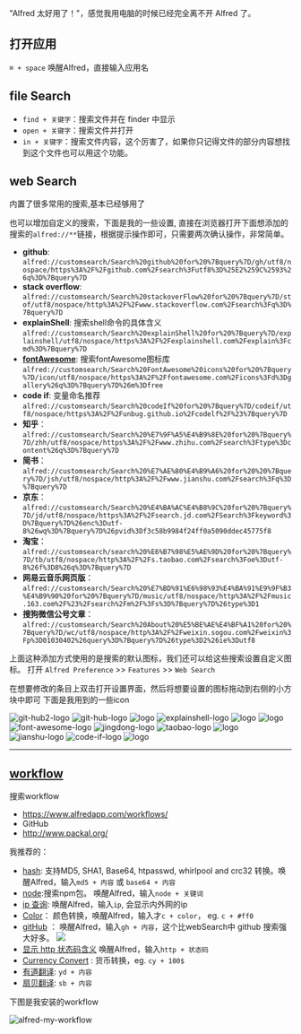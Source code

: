 "Alfred 太好用了！"，感觉我用电脑的时候已经完全离不开 Alfred 了。
## 打开应用
`⌘ + space` 唤醒Alfred，直接输入应用名

## file Search
 - `find + 关键字`：搜索文件并在 finder 中显示
 - `open + 关键字`：搜索文件并打开
 - `in + 关键字`：搜索文件内容，这个厉害了，如果你只记得文件的部分内容想找到这个文件也可以用这个功能。

## web Search
 内置了很多常用的搜索,基本已经够用了
 
 也可以增加自定义的搜索，下面是我的一些设置, 直接在浏览器打开下面想添加的搜索的`alfred://**`链接，根据提示操作即可，只需要两次确认操作，非常简单。   
- **github**: `alfred://customsearch/Search%20github%20for%20%7Bquery%7D/gh/utf8/nospace/https%3A%2F%2Fgithub.com%2Fsearch%3Futf8%3D%25E2%259C%2593%26q%3D%7Bquery%7D`
- **stack overflow**: `alfred://customsearch/Search%20stackoverFlow%20for%20%7Bquery%7D/stof/utf8/nospace/http%3A%2F%2Fwww.stackoverflow.com%2Fsearch%3Fq%3D%7Bquery%7D`
- **explainShell**: 搜索shell命令的具体含义
  `alfred://customsearch/Search%20explainShell%20for%20%7Bquery%7D/explainshell/utf8/nospace/https%3A%2F%2Fexplainshell.com%2Fexplain%3Fcmd%3D%7Bquery%7D`
- **[fontAwesome](https://fontawesome.com/)**: 搜索fontAwesome图标库
   `alfred://customsearch/Search%20FontAwesome%20icons%20for%20%7Bquery%7D/icon/utf8/nospace/https%3A%2F%2Ffontawesome.com%2Ficons%3Fd%3Dgallery%26q%3D%7Bquery%7D%26m%3Dfree`
- **code if**: 变量命名推荐
  `alfred://customsearch/Search%20codeIf%20for%20%7Bquery%7D/codeif/utf8/nospace/https%3A%2F%2Funbug.github.io%2Fcodelf%2F%23%7Bquery%7D`
- **知乎**： `alfred://customsearch/Search%20%E7%9F%A5%E4%B9%8E%20for%20%7Bquery%7D/zhh/utf8/nospace/https%3A%2F%2Fwww.zhihu.com%2Fsearch%3Ftype%3Dcontent%26q%3D%7Bquery%7D` 
- **简书**： `alfred://customsearch/Search%20%E7%AE%80%E4%B9%A6%20for%20%20%7Bquery%7D/jsh/utf8/nospace/http%3A%2F%2Fwww.jianshu.com%2Fsearch%3Fq%3D%7Bquery%7D`
- **京东**： `alfred://customsearch/Search%20%E4%BA%AC%E4%B8%9C%20for%20%7Bquery%7D/jd/utf8/nospace/https%3A%2F%2Fsearch.jd.com%2FSearch%3Fkeyword%3D%7Bquery%7D%26enc%3Dutf-8%26wq%3D%7Bquery%7D%26pvid%3Df3c58b9984f24ff0a5090ddec45775f8`
- **淘宝**： `alfred://customsearch/search%20%E6%B7%98%E5%AE%9D%20for%20%7Bquery%7D/tb/utf8/nospace/http%3A%2F%2Fs.taobao.com%2Fsearch%3Foe%3Dutf-8%26f%3D8%26q%3D%7Bquery%7D`
- **网易云音乐网页版**： `alfred://customsearch/Search%20%E7%BD%91%E6%98%93%E4%BA%91%E9%9F%B3%E4%B9%90%20for%20%7Bquery%7D/music/utf8/nospace/http%3A%2F%2Fmusic.163.com%2F%23%2Fsearch%2Fm%2F%3Fs%3D%7Bquery%7D%26type%3D1`
- **搜狗微信公号文章**： `alfred://customsearch/Search%20About%20%E5%BE%AE%E4%BF%A1%20for%20%7Bquery%7D/wc/utf8/nospace/http%3A%2F%2Fweixin.sogou.com%2Fweixin%3Fp%3D01030402%26query%3D%7Bquery%7D%26type%3D2%26ie%3Dutf8`

上面这种添加方式使用的是搜索的默认图标，我们还可以给这些搜索设置自定义图标。
打开 `Alfred Preference` >> `Features` >> `Web Search`

在想要修改的条目上双击打开设置界面，然后将想要设置的图标拖动到右侧的小方块中即可
下面是我用到的一些icon

 ![git-hub2-logo](images/alfred/logos-for-setting-alfred-web-search/git-hub2.png)
 ![git-hub-logo](images/alfred/logos-for-setting-alfred-web-search/git-hub.png )
 ![logo](images/alfred/logos-for-setting-alfred-web-search/github.png)
 ![explainshell-logo](images/alfred/logos-for-setting-alfred-web-search/explainshell.jpeg )
 ![logo](images/alfred/logos-for-setting-alfred-web-search/stackoverflow.png )
 ![logo](images/alfred/logos-for-setting-alfred-web-search/stackover.png)
 ![font-awesome-logo](images/alfred/logos-for-setting-alfred-web-search/font-awesome.png)
 ![jingdong-logo](images/alfred/logos-for-setting-alfred-web-search/jingdong.jpeg)
 ![taobao-logo](images/alfred/logos-for-setting-alfred-web-search/taobao.jpeg )
 ![logo](images/alfred/logos-for-setting-alfred-web-search/zhihu.png)
 ![jianshu-logo](images/alfred/logos-for-setting-alfred-web-search/jianshu.png )
 ![code-if-logo](images/alfred/logos-for-setting-alfred-web-search/code-if.png)
 ![logo](images/alfred/logos-for-setting-alfred-web-search/wymusic.png)
 
 ***
 
## [workflow](https://www.alfredapp.com/workflows/)
搜索workflow
- https://www.alfredapp.com/workflows/
- GitHub
- http://www.packal.org/

我推荐的：
- [hash](https://github.com/BigLuck/alfred2-hash):  支持MD5, SHA1, Base64, htpasswd, whirlpool and crc32 转换。唤醒Alfred，输入`md5 + 内容` 或 `base64 + 内容`
- [node](https://github.com/onvno/alfred-package-workflow/blob/master/package/node.alfredworkflow):搜索npm包。 唤醒Alfred，输入`node + 关键词`
- [ip 查询](https://github.com/zenorocha/alfred-workflows/tree/master/ip-address): 唤醒Alfred，输入`ip`, 会显示内外网的ip
- [Color](https://github.com/TylerEich/Alfred-Extras/releases)： 颜色转换，唤醒Alfred，输入才`c + color`， eg. `c + #ff0`
- [gitHub](https://github.com/gharlan/alfred-github-workflow) ： 唤醒Alfred，输入`gh + 内容`，这个比webSearch中 github 搜索强大好多。
 ![](images/alfred/alfred-gh-example.png.png)
- [显示 http 状态码含义](https://github.com/JoelQ/alfred-http) 唤醒Alfred，输入`http + 状态码`
- [Currency Convert](https://github.com/jin5354/alfred3-workflow-CurrencyConvert/releases) : 货币转换，eg. `cy + 100$`
- [有道翻译](https://github.com/whyliam/whyliam.workflows.youdao): `yd + 内容`
- [扇贝翻译](https://github.com/henter/Shanbay-Alfred2): `sb + 内容`

下图是我安装的workflow

![alfred-my-workflow](images/alfred/alfred-my-workflow.png)